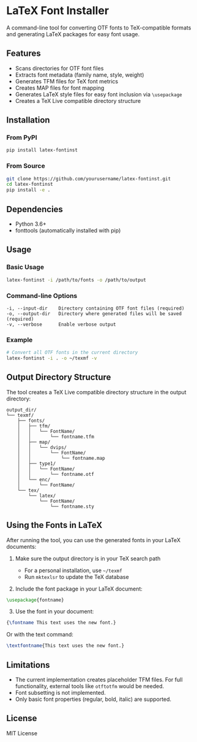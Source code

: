 # LaTeX Font Installer

A command-line tool for converting OTF fonts to TeX-compatible formats and generating LaTeX packages for easy font usage.

## Features

- Scans directories for OTF font files
- Extracts font metadata (family name, style, weight)
- Generates TFM files for TeX font metrics
- Creates MAP files for font mapping
- Generates LaTeX style files for easy font inclusion via `\usepackage`
- Creates a TeX Live compatible directory structure

## Installation

### From PyPI

```bash
pip install latex-fontinst
```

### From Source

```bash
git clone https://github.com/yourusername/latex-fontinst.git
cd latex-fontinst
pip install -e .
```

## Dependencies

- Python 3.6+
- fonttools (automatically installed with pip)

## Usage

### Basic Usage

```bash
latex-fontinst -i /path/to/fonts -o /path/to/output
```

### Command-line Options

```
-i, --input-dir    Directory containing OTF font files (required)
-o, --output-dir   Directory where generated files will be saved (required)
-v, --verbose      Enable verbose output
```

### Example

```bash
# Convert all OTF fonts in the current directory
latex-fontinst -i . -o ~/texmf -v
```

## Output Directory Structure

The tool creates a TeX Live compatible directory structure in the output directory:

```
output_dir/
└── texmf/
    ├── fonts/
    │   ├── tfm/
    │   │   └── FontName/
    │   │       └── fontname.tfm
    │   ├── map/
    │   │   └── dvips/
    │   │       └── FontName/
    │   │           └── fontname.map
    │   ├── type1/
    │   │   └── FontName/
    │   │       └── fontname.otf
    │   └── enc/
    │       └── FontName/
    └── tex/
        └── latex/
            └── FontName/
                └── fontname.sty
```

## Using the Fonts in LaTeX

After running the tool, you can use the generated fonts in your LaTeX documents:

1. Make sure the output directory is in your TeX search path
   - For a personal installation, use `~/texmf`
   - Run `mktexlsr` to update the TeX database

2. Include the font package in your LaTeX document:

```latex
\usepackage{fontname}
```

3. Use the font in your document:

```latex
{\fontname This text uses the new font.}
```

Or with the text command:

```latex
\textfontname{This text uses the new font.}
```

## Limitations

- The current implementation creates placeholder TFM files. For full functionality, external tools like `otftotfm` would be needed.
- Font subsetting is not implemented.
- Only basic font properties (regular, bold, italic) are supported.

## License

MIT License